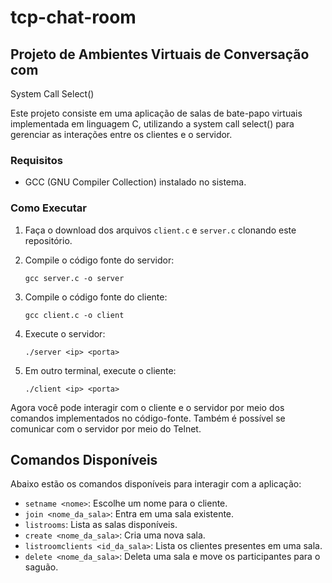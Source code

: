 # tcp-chat-room

## Projeto de Ambientes Virtuais de Conversação com 

System Call Select()

Este projeto consiste em uma aplicação de salas de bate-papo virtuais implementada em linguagem C, utilizando a system call select() para gerenciar as interações entre os clientes e o servidor. 

### Requisitos

- GCC (GNU Compiler Collection) instalado no sistema.

### Como Executar

1. Faça o download dos arquivos `client.c` e `server.c` clonando este repositório.

2. Compile o código fonte do servidor:
   
   ```shell
   gcc server.c -o server
   ```

3. Compile o código fonte do cliente:
   
   ```shell
   gcc client.c -o client
   ```

4. Execute o servidor:
   
   ```shell
   ./server <ip> <porta>
   ```

5. Em outro terminal, execute o cliente:
   
   ```shell
   ./client <ip> <porta>
   ```

Agora você pode interagir com o cliente e o servidor por meio dos comandos implementados no código-fonte. Também é possível se comunicar com o servidor por meio do Telnet.


## Comandos Disponíveis
Abaixo estão os comandos disponíveis para interagir com a aplicação:

- `setname <nome>`: Escolhe um nome para o cliente.
- `join <nome_da_sala>`: Entra em uma sala existente.
- `listrooms`: Lista as salas disponíveis.
- `create <nome_da_sala>`: Cria uma nova sala.
- `listroomclients <id_da_sala>`: Lista os clientes presentes em uma sala.
- `delete <nome_da_sala>`: Deleta uma sala e move os participantes para o saguão.
